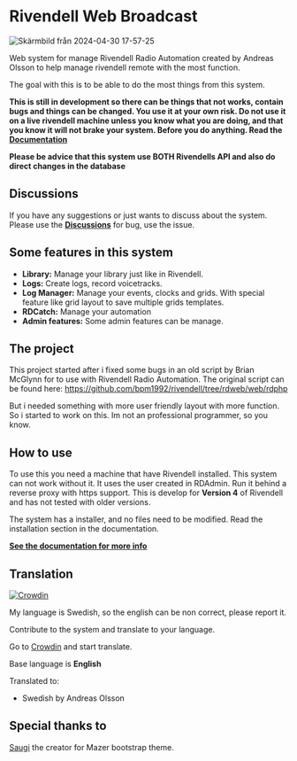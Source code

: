# Rivendell Web Broadcast
![Skärmbild från 2024-04-30 17-57-25](https://github.com/olsson82/rivendellweb/assets/122672087/c9e12210-5af5-4893-bac2-af8428f7f04d)

Web system for manage Rivendell Radio Automation created by Andreas Olsson to help manage rivendell remote with the most function.

The goal with this is to be able to do the most things from this system.

**This is still in development so there can be things that not works, contain bugs and things can be changed. You use it at your own risk. Do not use it on a live rivendell machine unless you know what you are doing, and that you know it will not brake your system. Before you do anything. Read the [**Documentation**](https://olsson82.github.io/rivwebdoc/)**

**Please be advice that this system use BOTH Rivendells API and also do direct changes in the database**

## Discussions
If you have any suggestions or just wants to discuss about the system. Please use the [**Discussions**](https://github.com/olsson82/rivendellweb/discussions) for bug, use the issue.

## Some features in this system
- **Library:** Manage your library just like in Rivendell.
- **Logs:** Create logs, record voicetracks.
- **Log Manager:** Manage your events, clocks and grids. With special feature like grid layout to save multiple grids templates.
- **RDCatch:** Manage your automation
- **Admin features:** Some admin features can be manage.


## The project
This project started after i fixed some bugs in an old script by Brian McGlynn for to use with Rivendell Radio Automation. The original script can be found here: https://github.com/bpm1992/rivendell/tree/rdweb/web/rdphp

But i needed something with more user friendly layout with more function. So i started to work on this. Im not an professional programmer, so you know.

## How to use
To use this you need a machine that have Rivendell installed. This system can not work without it. It uses the user created in RDAdmin. Run it behind a reverse proxy with https support. This is develop for **Version 4** of Rivendell and has not tested with older versions.

The system has a installer, and no files need to be modified. Read the installation section in the documentation.

[**See the documentation for more info**](https://olsson82.github.io/rivwebdoc/)

## Translation
[![Crowdin](https://badges.crowdin.net/rivendell-web-broadcast/localized.svg)](https://crowdin.com)

My language is Swedish, so the english can be non correct, please report it.

Contribute to the system and translate to your language. 

Go to [Crowdin](https://crowdin.com/project/rivendell-web-broadcast) and start translate.

Base language is **English**

Translated to:
* Swedish by Andreas Olsson

## Special thanks to
[Saugi](https://github.com/zuramai/mazer) the creator for Mazer bootstrap theme.

